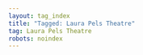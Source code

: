 ```yaml
---
layout: tag_index
title: "Tagged: Laura Pels Theatre"
tag: Laura Pels Theatre
robots: noindex
---
```

